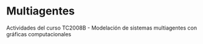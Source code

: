# Multiagentes
Actividades del curso TC2008B - Modelación de sistemas multiagentes con gráficas computacionales
